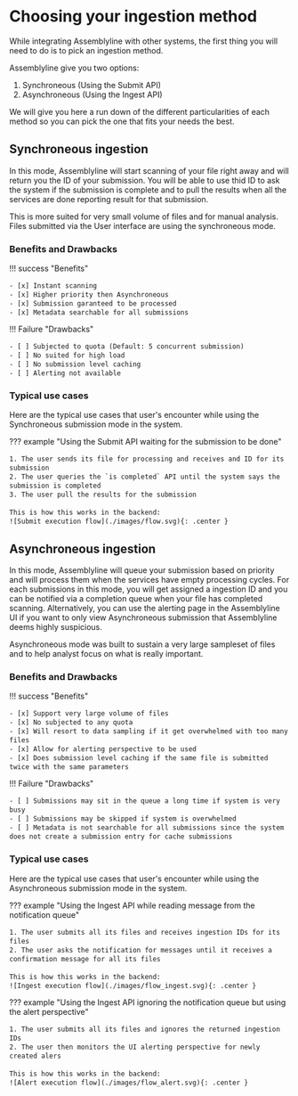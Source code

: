 # Choosing your ingestion method

While integrating Assemblyline with other systems, the first thing you will need to do is to pick an ingestion method. 

Assemblyline give you two options:

1. Synchroneous (Using the Submit API)
2. Asynchroneous (Using the Ingest API)

We will give you here a run down of the different particularities of each method so you can pick the one that fits your needs the best.

## Synchroneous ingestion

In this mode, Assemblyline will start scanning of your file right away and will return you the ID of your submission. You will be able to use thid ID to ask the system if the submission is complete and to pull the results when all the services are done reporting result for that submission.

This is more suited for very small volume of files and for manual analysis. Files submitted via the User interface are using the synchroneous mode.

### Benefits and Drawbacks 

!!! success "Benefits"

    - [x] Instant scanning
    - [x] Higher priority then Asynchroneous
    - [x] Submission garanteed to be processed 
    - [x] Metadata searchable for all submissions

!!! Failure "Drawbacks"

    - [ ] Subjected to quota (Default: 5 concurrent submission)
    - [ ] No suited for high load 
    - [ ] No submission level caching
    - [ ] Alerting not available

### Typical use cases

Here are the typical use cases that user's encounter while using the Synchroneous submission mode in the system.

??? example "Using the Submit API waiting for the submission to be done"
    
    1. The user sends its file for processing and receives and ID for its submission
    2. The user queries the `is completed` API until the system says the submission is completed
    3. The user pull the results for the submission

    This is how this works in the backend: 
    ![Submit execution flow](./images/flow.svg){: .center }

## Asynchroneous ingestion

In this mode, Assemblyline will queue your submission based on priority and will process them when the services have empty processing cycles. For each submissions in this mode, you will get assigned a ingestion ID and you can be notified via a completion queue when your file has completed scanning. Alternatively, you can use the alerting page in the Assemblyline UI if you want to only view Asynchroneous submission that Assemblyline deems highly suspicious. 

Asynchroneous mode was built to sustain a very large sampleset of files and to help analyst focus on what is really important.

### Benefits and Drawbacks 

!!! success "Benefits"

    - [x] Support very large volume of files
    - [x] No subjected to any quota
    - [x] Will resort to data sampling if it get overwhelmed with too many files
    - [x] Allow for alerting perspective to be used 
    - [x] Does submission level caching if the same file is submitted twice with the same parameters

!!! Failure "Drawbacks"

    - [ ] Submissions may sit in the queue a long time if system is very busy
    - [ ] Submissions may be skipped if system is overwhelmed
    - [ ] Metadata is not searchable for all submissions since the system does not create a submission entry for cache submissions

### Typical use cases

Here are the typical use cases that user's encounter while using the Asynchroneous submission mode in the system.

??? example "Using the Ingest API while reading message from the notification queue"
    
    1. The user submits all its files and receives ingestion IDs for its files
    2. The user asks the notification for messages until it receives a confirmation message for all its files

    This is how this works in the backend: 
    ![Ingest execution flow](./images/flow_ingest.svg){: .center }

??? example "Using the Ingest API ignoring the notification queue but using the alert perspective"
    
    1. The user submits all its files and ignores the returned ingestion IDs
    2. The user then monitors the UI alerting perspective for newly created alers
    
    This is how this works in the backend: 
    ![Alert execution flow](./images/flow_alert.svg){: .center }

